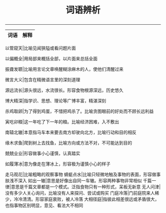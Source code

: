 # <p align="center">词语辨析</p>
---

词语  |解释
--    |---

以管窥天|比喻见闻狭隘或看问题片面

以偏概全|用局部来概括全部，以片面来总括全面

振聋发聩|比喻用言论文章唤醒糊涂麻木的人，使他们清醒过来

微言大义|包含在精微语言里的深刻道理

源远流长|源头很远，水流很长。形容食物根源深远，历史悠久

博大精深|指学识、思想、理论等广博丰富，精湛深刻

杀鸡取卵|为了得到鸡蛋，不惜把鸡杀了。比喻贪图眼前的好处而不顾长远利益

寅吃卯粮|这一年吃了下一年的粮。比喻经济困难，入不敷出

南辕北辙|本意指马车本来要去南方却驶向北方，比喻行动和目的相反

缘木求鱼|爬到树上去找鱼，比喻方向或方法不对，不可能达到目的

兢兢业业|形容做事小心谨慎，认真踏实

如履薄冰|意为像走在薄冰上，形容极为谨慎小心的样子

走马观花|比喻粗略的观察事物
蜻蜓点水|比喻只轻微地触及事物的表面，形容做事肤浅不深入
如出一辙|意思是好像出自同一车辙。形容两种事物非常相似
千篇一律|意思是千篇文章都是一个模式。泛指食物只有一种形式，呆板无新意
无人问津|没有多少人关心询问，比喻没有人来探问、尝试或购买
门庭冷落|门前庭院来人稀少，冷冷清清。形容家庭衰败，被人冷落
大相径庭|指彼此相差很远或矛盾很大，也指事物区别明显，意见、看法大不相同
